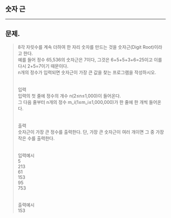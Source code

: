 ## 숫자 근
___
## 문제.
> 8각 자릿수를 계속 더하여 한 자리 숫자를 만드는 것을 숫자근(Digit Root)이라고 한다.</br>
> 예를 들어 정수 65,536의 숫자근은 7이다, 그것은 6+5+5+3+6=25이고 이를 다시 2+5=7이기 때문이다.</br>
> n개의 정수가 입력되면 숫자근이 가장 큰 값을 찾는 프로그램을 작성하시오.</br>
> </br></br>
> 입력</br>
> 입력의 첫 줄에 정수의 개수 n(2≤n≤1,000)이 들어온다.</br>
> 그 다음 줄부터 n개의 정수 m_i(1≤m_i≤1,000,000)가 한 줄에 한 개씩 들어온다.</br>
> </br></br>
> 출력</br>
> 숫자근이 가장 큰 정수를 출력한다. 단, 가장 큰 숫자근이 여러 개이면 그 중 가장 작은 수를 출력한다.</br>
> </br></br>
> 입력예시</br>
> 5</br>
> 213</br>
> 61</br>
> 153</br>
> 95</br>
> 753 </br>
> </br></br>
> 출력예시</br>
> 153</br>